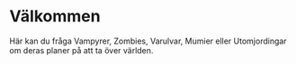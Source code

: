 ﻿Välkommen
=
Här kan du fråga Vampyrer, Zombies, Varulvar, Mumier eller Utomjordingar om deras planer på att ta över världen. 



